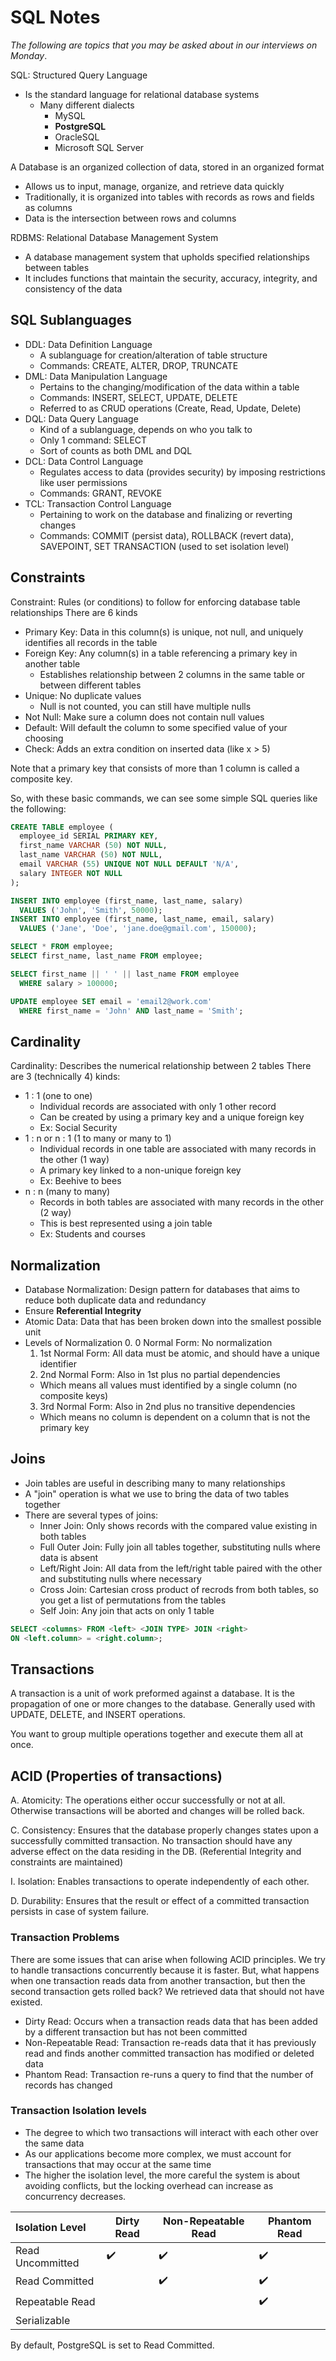 # SQL Notes
*The following are topics that you may be asked about in our interviews on Monday*.

SQL: Structured Query Language

- Is the standard language for relational database systems
  - Many different dialects
    - MySQL
    - **PostgreSQL**
    - OracleSQL
    - Microsoft SQL Server

A Database is an organized collection of data, stored in an organized format

- Allows us to input, manage, organize, and retrieve data quickly
- Traditionally, it is organized into tables with records as rows and fields as columns
- Data is the intersection between rows and columns

RDBMS: Relational Database Management System

- A database management system that upholds specified relationships between tables
- It includes functions that maintain the security, accuracy, integrity, and consistency of the data

## SQL Sublanguages

- DDL: Data Definition Language
  - A sublanguage for creation/alteration of table structure
  - Commands: CREATE, ALTER, DROP, TRUNCATE
- DML: Data Manipulation Language
  - Pertains to the changing/modification of the data within a table
  - Commands: INSERT, SELECT, UPDATE, DELETE
  - Referred to as CRUD operations (Create, Read, Update, Delete)
- DQL: Data Query Language
  - Kind of a sublanguage, depends on who you talk to
  - Only 1 command: SELECT
  - Sort of counts as both DML and DQL
- DCL: Data Control Language
  - Regulates access to data (provides security) by imposing restrictions like user permissions
  - Commands: GRANT, REVOKE
- TCL: Transaction Control Language
  - Pertaining to work on the database and finalizing or reverting changes
  - Commands: COMMIT (persist data), ROLLBACK (revert data), SAVEPOINT, SET TRANSACTION (used to set isolation level)

## Constraints

Constraint: Rules (or conditions) to follow for enforcing database table relationships
There are 6 kinds
  - Primary Key: Data in this column(s) is unique, not null, and uniquely identifies all records in the table
  - Foreign Key: Any column(s) in a table referencing a primary key in another table
    - Establishes relationship between 2 columns in the same table or between different tables
  - Unique: No duplicate values
    - Null is not counted, you can still have multiple nulls
  - Not Null: Make sure a column does not contain null values
  - Default: Will default the column to some specified value of your choosing
  - Check: Adds an extra condition on inserted data (like x > 5)

Note that a primary key that consists of more than 1 column is called a composite key.

So, with these basic commands, we can see some simple SQL queries like the following:

```SQL
CREATE TABLE employee (
  employee_id SERIAL PRIMARY KEY,
  first_name VARCHAR (50) NOT NULL,
  last_name VARCHAR (50) NOT NULL,
  email VARCHAR (55) UNIQUE NOT NULL DEFAULT 'N/A',
  salary INTEGER NOT NULL
);

INSERT INTO employee (first_name, last_name, salary)
  VALUES ('John', 'Smith', 50000);
INSERT INTO employee (first_name, last_name, email, salary)
  VALUES ('Jane', 'Doe', 'jane.doe@gmail.com', 150000);

SELECT * FROM employee;
SELECT first_name, last_name FROM employee;

SELECT first_name || ' ' || last_name FROM employee
  WHERE salary > 100000;

UPDATE employee SET email = 'email2@work.com'
  WHERE first_name = 'John' AND last_name = 'Smith';
```

## Cardinality

Cardinality: Describes the numerical relationship between 2 tables
There are 3 (technically 4) kinds:
  - 1 : 1 (one to one)
    - Individual records are associated with only 1 other record
    - Can be created by using a primary key and a unique foreign key
    - Ex: Social Security
  - 1 : n or n : 1 (1 to many or many to 1)
    - Individual records in one table are associated with many records in the other (1 way)
    - A primary key linked to a non-unique foreign key
    - Ex: Beehive to bees
  - n : n (many to many)
    - Records in both tables are associated with many records in the other (2 way)
    - This is best represented using a join table
    - Ex: Students and courses

## Normalization

- Database Normalization: Design pattern for databases that aims to reduce both duplicate data and redundancy
- Ensure **Referential Integrity**
- Atomic Data: Data that has been broken down into the smallest possible unit
- Levels of Normalization
  0. 0 Normal Form: No normalization
  1. 1st Normal Form: All data must be atomic, and should have a unique identifier
  2. 2nd Normal Form: Also in 1st plus no partial dependencies
    - Which means all values must identified by a single column (no composite keys)
  3. 3rd Normal Form: Also in 2nd plus no transitive dependencies
    - Which means no column is dependent on a column that is not the primary key

## Joins

- Join tables are useful in describing many to many relationships
- A "join" operation is what we use to bring the data of two tables together
- There are several types of joins:
  - Inner Join: Only shows records with the compared value existing in both tables
  - Full Outer Join: Fully join all tables together, substituting nulls where data is absent
  - Left/Right Join: All data from the left/right table paired with the other and substituting nulls where necessary
  - Cross Join: Cartesian cross product of recrods from both tables, so you get a list of permutations from the tables
  - Self Join: Any join that acts on only 1 table

```SQL
SELECT <columns> FROM <left> <JOIN TYPE> JOIN <right>
ON <left.column> = <right.column>;
```

## Transactions

A transaction is a unit of work preformed against a database. It is the propagation of one or more changes to the database. Generally used with UPDATE, DELETE, and INSERT operations.

You want to group multiple operations together and execute them all at once.

## ACID (Properties of transactions)

A. Atomicity: The operations either occur successfully or not at all. Otherwise transactions will be aborted and changes will be rolled back.

C. Consistency: Ensures that the database properly changes states upon a successfully committed transaction. No transaction should have any adverse effect on the data residing in the DB. (Referential Integrity and constraints are maintained)

I. Isolation: Enables transactions to operate independently of each other.

D. Durability: Ensures that the result or effect of a committed transaction persists in case of system failure.

### Transaction Problems

There are some issues that can arise when following ACID principles. We try to handle transactions concurrently because it is faster. But, what happens when one transaction reads data from another transaction, but then the second transaction gets rolled back? We retrieved data that should not have existed.

- Dirty Read: Occurs when a transaction reads data that has been added by a different transaction but has not been committed
- Non-Repeatable Read: Transaction re-reads data that it has previously read and finds another committed transaction has modified or deleted data
- Phantom Read: Transaction re-runs a query to find that the number of records has changed

### Transaction Isolation levels

- The degree to which two transactions will interact with each other over the same data
- As our applications become more complex, we must account for transactions that may occur at the same time
- The higher the isolation level, the more careful the system is about avoiding conflicts, but the locking overhead can increase as concurrency decreases.

Isolation Level |    Dirty Read    | Non-Repeatable Read |   Phantom Read   |
:---------------|------------------|---------------------|------------------|
Read Uncommitted|:heavy_check_mark:|:heavy_check_mark:   |:heavy_check_mark:|
Read Committed  |                  |:heavy_check_mark:   |:heavy_check_mark:|
Repeatable Read |                  |                     |:heavy_check_mark:|
Serializable    |                  |                     |                  |

By default, PostgreSQL is set to Read Committed.

